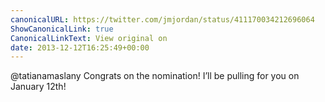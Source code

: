 ```yaml
---
canonicalURL: https://twitter.com/jmjordan/status/411170034212696064
ShowCanonicalLink: true
CanonicalLinkText: View original on
date: 2013-12-12T16:25:49+00:00
---
```

@tatianamaslany Congrats on the nomination! I’ll be pulling for you on January 12th!